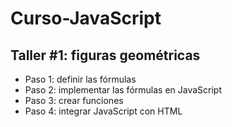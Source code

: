 # Curso-JavaScript

## Taller #1: figuras geométricas

- Paso 1: definir las fórmulas
- Paso 2: implementar las fórmulas en JavaScript
- Paso 3: crear funciones
- Paso 4: integrar JavaScript con HTML


